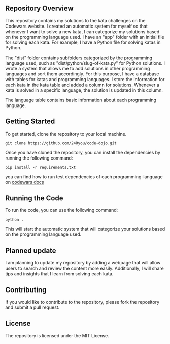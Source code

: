 ## Repository Overview

This repository contains my solutions to the kata challenges on the Codewars website. I created an automatic system for myself so that whenever I want to solve a new kata, I can categorize my solutions based on the programming language used. I have an "app" folder with an initial file for solving each kata. For example, I have a Python file for solving katas in Python.

The "dist" folder contains subfolders categorized by the programming language used, such as "dist/python/slug-of-kata.py" for Python solutions. I wrote a system that allows me to add solutions in other programming languages and sort them accordingly. For this purpose, I have a database with tables for katas and programming languages. I store the information for each kata in the kata table and added a column for solutions. Whenever a kata is solved in a specific language, the solution is updated in this column.

The language table contains basic information about each programming language.

## Getting Started

To get started, clone the repository to your local machine.

```
git clone https://github.com/24Ryou/code-dojo.git
```

Once you have cloned the repository, you can install the dependencies by running the following command:

```
pip install -r requirements.txt
```

you can find how to run test dependencies of each programming-language on [codewars docs](https://docs.codewars.com/languages)
## Running the Code

To run the code, you can use the following command:

```
python .
```

This will start the automatic system that will categorize your solutions based on the programming language used.

## Planned update

I am planning to update my repository by adding a webpage that will allow users to search and review the content more easily. Additionally, I will share tips and insights that I learn from solving each kata.

## Contributing

If you would like to contribute to the repository, please fork the repository and submit a pull request.

## License

The repository is licensed under the MIT License.